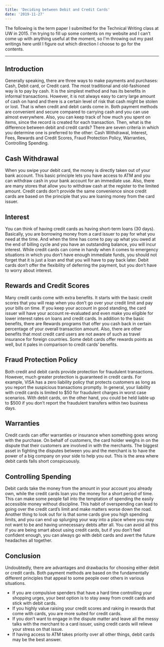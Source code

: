 ```yaml
---
title: 'Deciding between Debit and Credit Cards'
date: '2019-11-27'
---
```


The following is the term paper I submitted for the Technical Writing class at UW in 2015. I'm trying to fill up some contents on my website and I can't come up with anything useful at the moment, so I'm throwing out my past writings here until I figure out which direction I choose to go for the contents.

---

## Introduction

Generally speaking, there are three ways to make payments and purchases: Cash, Debit card, or Credit card. The most traditional and old-fashioned way is to pay by cash. It is the simplest method and has its benefits in informal transactions. However, it is not always easy to carry large amount of cash on hand and there is a certain level of risk that cash might be stolen or lost. That is when credit and debit cards come in. Both payment methods are convenient and secure compared to carrying cash and you can use almost everywhere. Also, you can keep track of how much you spent on items, since the record is created for each transaction. Then, what is the difference between debit and credit cards? There are seven criteria in which you determine one is preferred to the other: Cash Withdrawal, Interest, Fees, Rewards and Credit Scores, Fraud Protection Policy, Warranties, Controlling Spending.

## Cash Withdrawal

When you swipe your debit card, the money is directly taken out of your bank account. This basic principle lets you have access to ATM and you can withdraw cash in your bank account for an immediate use. Also, there are many stores that allow you to withdraw cash at the register to the limited amount. Credit cards don’t provide the same convenience since credit cards are based on the principle that you are loaning money from the card issuer.

## Interest

You can think of having credit cards as having short-term loans (30 days). Basically, you are borrowing money from a card issuer to pay for what you need at the time. And when the time has come to pay up what you owed at the end of billing cycle and you have an outstanding balance, you will incur interest. While credit cards can come in handy when it comes to emergency situations in which you don’t have enough immediate funds, you should not forget that it is just a loan and that you will have to pay back later. Debit cards don’t offer the flexibility of deferring the payment, but you don’t have to worry about interest.

## Rewards and Credit Scores

Many credit cards come with extra benefits. It starts with the basic credit scores that you will reap when you don’t go over your credit limit and pay your bills on time. If you keep your account in good standing, the card issuer will have your account re-evaluated and even make you eligible for lower interest rates on loans and credit cards. In addition to the basic benefits, there are Rewards programs that offer you cash back in certain percentage of your overall transaction amount. Also, there are other benefits that most credit card users are not aware of such as travel insurance for foreign countries. Some debit cards offer rewards points as well, but it pales in comparison to credit cards’ benefits.

## Fraud Protection Policy

Both credit and debit cards provide protection for fraudulent transactions. However, much greater protection is guaranteed in credit cards. For example, VISA has a zero liability policy that protects customers as long as you report the suspicious transactions promptly. In general, your liability with credit cards is limited to $50 for fraudulent charges in worst case scenarios. With debit cards, on the other hand, you could be held liable up to $500 if you don’t report the fraudulent transfers within two business days.

## Warranties

Credit cards can offer warranties or insurance when something goes wrong with the purchase. On behalf of customers, the card holder weighs in on the dispute that their customers are involved in with the merchants. The biggest asset in fighting the disputes between you and the merchant is to have the power of a big company on your side to help you out. This is the area where debit cards falls short conspicuously.

## Controlling Spending

Debit cards take the money from the amount in your account you already own, while the credit cards loan you the money for a short period of time. This can make some people fall into the temptation of spending the easily accessible money without discipline. This habit of overspending can lead to going over the credit card’s limit and make matters worse down the road. Another thing to look out for is that some cards give you high spending limits, and you can end up splurging your way into a place where you may not want to be and having unnecessary debts after all. You can avoid all this if you are being smart about using credit cards, but if you don’t feel confident enough, you can always go with debit cards and avert the future headaches all together.

## Conclusion

Undoubtedly, there are advantages and drawbacks for choosing either debit or credit cards. Both payment methods are based on the fundamentally different principles that appeal to some people over others in various situations.

- If you are compulsive spenders that have a hard time controlling your shopping urges, your best option is to stay away from credit cards and stick with debit cards.
- If you highly value raising your credit scores and raking in rewards that come with cards, you are more suited for credit cards.
- If you don’t want to engage in the dispute matter and leave all the messy talks with the merchant to a card issuer, using credit cards will relieve your stress on that issue.
- If having access to ATM takes priority over all other things, debit cards may be the best answer.
